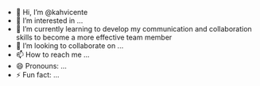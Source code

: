 - 👋 Hi, I’m @kahvicente
- 👀 I’m interested in ...
- 🌱 I’m currently learning to develop my communication and collaboration skills to become a more effective team member
- 💞️ I’m looking to collaborate on ...
- 📫 How to reach me ...
- 😄 Pronouns: ...
- ⚡ Fun fact: ...

<!---
kahvicente/kahvicente is a ✨ special ✨ repository because its `README.md` (this file) appears on your GitHub profile.
You can click the Preview link to take a look at your changes.
--->
